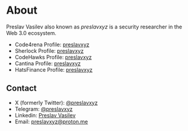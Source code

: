 # About
Preslav Vasilev also known as *preslavxyz* is a security researcher in the Web 3.0 ecosystem.
 - Code4rena Profile: [preslavxyz](https://code4rena.com/@preslavxyz)
 - Sherlock Profile: [preslavxyz](https://audits.sherlock.xyz/watson/preslavxyz)
 - CodeHawks Profile: [preslavxyz](https://www.codehawks.com/profile/clxvlkgdd0006g4l447xhq89d)
 - Cantina Profile: [preslavxyz](https://cantina.xyz/u/preslavxyz)
 - HatsFinance Profile: [preslavxyz](https://app.hats.finance/profile/preslavxyz)
## Contact
  - X (formerly Twitter): [@preslavxyz](https://twitter.com/preslavxyz)
  - Telegram: [@preslavxyz](https://t.me/preslavxyz)
  - Linkedin: [Preslav Vasilev](https://www.linkedin.com/in/preslavxyz/)
  - Email: [preslavxyz@proton.me](preslavxyz@proton.me)
